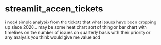 # streamlit_accen_tickets
i need simple analysis from the tickets that what issues have been cropping up since 2020... may be some heat chart sort of thing or bar chart with timelines on the number of issues on quarterly basis with their priority or any analysis you think would give me value add
